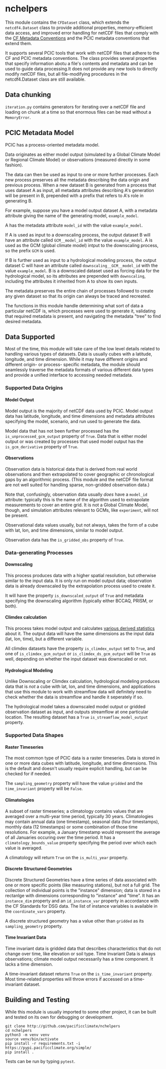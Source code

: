 # nchelpers
This module contains the `CFDataset` class, which extends the `netcdf4.Dataset`
class to provide additional properties, memory-efficient data access, and improved
error handling for netCDF files that comply with the [CF Metadata Conventions](http://cfconventions.org/)
and the PCIC metadata conventions that extend them.

It supports several PCIC tools that work with netCDF files that adhere to the 
CF and PCIC metadata conventions. The class provides several properties that
specify information abotu a file's contents and metadata and can be used to
guide data processing.It does not provide any new tools to directly
modify netCDF files, but all file-modifying procedures in the netcdf4.Dataset
class are still available.

## Data chunking
`iteration.py` contains generators for iterating over a netCDF file and loading
on chunk at a time so that enormous files can be read without a `MemoryError`.

## PCIC Metadata Model
PCIC has a process-oriented metadata model.

Data originates as either model output (simulated by a Global Climate Model
or Regional Climate Model) or observations (measured directly in some fashion).

The data can then be used as input to one or more further processes. Each
new process preserves all the metadata describing the data origin and previous
process. When a new dataset B is generated from a process that uses dataset
A as input, all metadata attributes describing A's generation will be 
present in B, prepended with a prefix that refers to A's role in generating
B.

For example, suppose you have a model output dataset A, with a metadata attribute
giving the name of the generating model, `example_model`.

A has the metadata attribute `model_id` with the value `example_model`.

If A is used as input to a downscaling process, the output dataset B will
have an attribute called `GCM__model_id` with the value `example_model`. A
is used as the GCM (global climate model) intput to the downscaling process, 
so the prefix `GCM` is used.

If B is further used as input to a hydrological modeling process, the output
dataset C will have an attribute called `downscaling__GCM__model_id` with the
value `example_model`. B is a downscaled dataset used as forcing data for the
hydrological model, so its attributes are prepended with `downscaling`, including
the attributes it inherited from A to show its own inputs.

The metadata preserves the entire chain of processes followed 
to create any given dataset so that its origin can always be traced and 
recreated.

The functions in this module handle determining what sort of data a particular
netCDF is, which processes were used to generate it, validating that required
metadata is present, and navigating the metadata "tree" to find desired metadata.

## Data Supported
Most of the time, this module will take care of the low level details related
to handling various types of datasets. Data is usually cubes with a latitude,
longitude, and time dimension. While it may have different origins and different
origin- or process- specific metadata, the module should seamlessly traverse the
metadata formats of various different data types and provide a unified interface
to accessing needed metadata.

### Supported Data Origins

#### Model Output
Model output is the majority of netCDF data used by PCIC. Model output data has
latitude, longitude, and time dimensions and metadata attributes specifying the
model, scenario, and run used to generate the data.

Model data that has not been further processed has the `is_unprocessed_gcm_output`
property of `True`. Data that is either model output or was created by processes
that used model output has the `is_gcm_derivative` property of `True`.

#### Observations
Observation data is historical data that is derived from real world observations 
and then extrapolated to cover geographic or chronological gaps by an algorithmic
process. (This module and the netCDF file format are not well suited for handling
sparse, non-gridded observation data.)

Note that, confusingly, observation data usually *does* have a `model_id` attribute:
typically this is the name of the algorithm used to extrapolate measurements to 
cover an entire grid. It is not a Global Climate Model, though, and simulation 
attributes relevant to GCMs, like `experiment`, will not be present.

Observational data values usually, but not always, takes the form of a cube
with lat, lon, and time dimensions, similar to model output.

Observation data has the `is_gridded_obs` property of `True`.

### Data-generating Processes

#### Downscaling
This process produces data with a higher spatial resolution, but otherwise 
similar to the input data. It is only run on model output data; observation data 
is already downscaled by the extrapolation process used to create it.

It will have the property `is_downscaled_output` of `True` and metadata 
specifying the downscaling algorithm (typically either BCCAQ, PRISM, or both).

#### Climdex calculation
This process takes model output and calculates [various derived statistics](https://www.climdex.org/) 
about it. The output data will have the same dimensions as the input data 
(lat, lon, time), but a different variable.

All climdex datasets have the property `is_climdex_output` set to `True`, and
one of `is_climdex_gcm_output` or `is_climdex_ds_gcm_output` will be `True`
as well, depending on whether the input dataset was downscaled or not.

#### Hydrological Modeling
Unlike Downscaling or Climdex calculation, hydrological modeling produces
data that is *not* a cube with lat, lon, and time dimensions, and applications
that use this module to work with streamflow data will definitely need to
check whether the data is streamflow and handle it seperately if so.

The hydrological model takes a downscaled model output or gridded 
observation dataset as input, and outputs streamflow at one particular
location. The resulting dataset has a `True` `is_streamflow_model_output` 
property.

### Supported Data Shapes

#### Raster Timeseries
The most common type of PCIC data is a raster timeseries. Data is stored in one or
more data cubes with latitude, longitude, and time dimensions. This is the default and
doesn't usually require explicit handling, but can be checked for if needed. 

The `sampling_geometry` property will have the value `gridded` and the `time_invariant`
property will be `False`.

#### Climatologies
A subset of raster timeseries; a climatology contains values that are averaged over a
multi-year time period, typically 30 years. Climatologies may contain annual data
(one timestamp), seasonal data (four timestamps), monthly data (12 timestamps) or
some combination of those time resolutions. For example, a January timestamp would
represent the average of all Januaries occuring over the time period. 
It has a `climatology_bounds_value` property specifying the period over which each
value is averaged.

A climatology will return `True` on the `is_multi_year` property.

#### Discrete Structured Geometries
Discrete Structured Geometries have a time series of data associated with
one or more specific points (like measuring stations), but not a full grid.
The collection of individual points is the "instance" dimension; data is
stored in a rectanlge with dimensions corresponding to "instance" and "time". 
It has an `instance_dim` property and an `id_instance_var` property in
accordance with the CF Standards for DSG data. The list of instance variables
is available in the `coordinate_vars` property.

A discrete structured geometry has a value other than `gridded` as its
`sampling_geometry` property.

#### Time Invariant Data
Time invariant data is gridded data that describes characteristics that do not change
over time, like elevation or soil type. Time Invariant Data is always observations;
climate model output necessarily has a time component. It lacks a time dimension.

A time-invariant dataset returns `True` on the `is_time_invariant` property.
Most time-related properties will throw errors if accessed on a time-invariant
dataset.

## Building and Testing

While this module is usually imported to some other project, it can be built and 
tested on its own for debugging or development.

```
git clone http://github.com/pacificclimate/nchelpers
cd nchelpers
python3 -m venv venv
source venv/bin/activate
pip install -r requirements.txt -i https://pypi.pacificclimate.org/simple/
pip install .
```

Tests can be run by typing `pytest`.